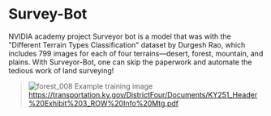 # Survey-Bot
NVIDIA academy project
Surveyor bot is a model that was with the "Different Terrain Types Classification" dataset by Durgesh Rao, which includes 799 images for each of four terrains—desert, forest, mountain, and plains. With Surveyor-Bot, one can skip the paperwork and automate the tedious work of land surveying!
> ![forest_008](https://github.com/user-attachments/assets/947d0e69-6ece-4298-bb31-913984f86125)
>Example training image https://transportation.ky.gov/DistrictFour/Documents/KY251_Header%20Exhibit%203_ROW%20Info%20Mtg.pdf
